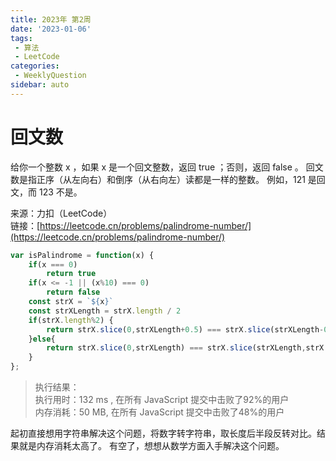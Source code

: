 ```yaml
---
title: 2023年 第2周
date: '2023-01-06'
tags:
 - 算法
 - LeetCode
categories:
 - WeeklyQuestion
sidebar: auto
---
```

# 回文数
给你一个整数 x ，如果 x 是一个回文整数，返回 true ；否则，返回 false 。
回文数是指正序（从左向右）和倒序（从右向左）读都是一样的整数。
例如，121 是回文，而 123 不是。

来源：力扣（LeetCode）<br/>
链接：[https://leetcode.cn/problems/palindrome-number/](https://leetcode.cn/problems/palindrome-number/)
```js
var isPalindrome = function(x) {
    if(x === 0)
        return true
    if(x <= -1 || (x%10) === 0)
        return false
    const strX = `${x}`
    const strXLength = strX.length / 2
    if(strX.length%2) {
        return strX.slice(0,strXLength+0.5) === strX.slice(strXLength-0.5,strX.length).split("").reverse().join("")
    }else{
        return strX.slice(0,strXLength) === strX.slice(strXLength,strX.length).split("").reverse().join("")
    }
};
```
>执行结果：<br/>
>执行用时：132 ms , 在所有 JavaScript 提交中击败了92%的用户<br/>
>内存消耗：50 MB, 在所有 JavaScript 提交中击败了48%的用户<br/>

起初直接想用字符串解决这个问题，将数字转字符串，取长度后半段反转对比。结果就是内存消耗太高了。
有空了，想想从数学方面入手解决这个问题。
